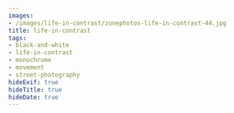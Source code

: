 ```yaml
---
images:
- /images/life-in-contrast/zonephotos-life-in-contrast-44.jpg
title: life-in-contrast
tags:
- black-and-white
- life-in-contrast
- monochrome
- movement
- street-photography
hideExif: true
hideTitle: true
hideDate: true
---
```

